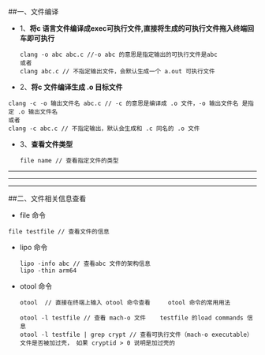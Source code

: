 
##一、文件编译

- 1、**将c 语言文件编译成exec可执行文件,直接将生成的可执行文件拖入终端回车即可执行**

    ```
    clang -o abc abc.c //-o abc 的意思是指定输出的可执行文件是abc
    或者
    clang abc.c // 不指定输出文件，会默认生成一个 a.out 可执行文件

    ```

- 2、**将c 文件编译生成 .o 目标文件**
```
clang -c -o 输出文件名 abc.c // -c 的意思是编译成 .o 文件，-o 输出文件名 是指定 .o 输出文件名
或者
clang -c abc.c // 不指定输出，默认会生成和 .c 同名的 .o 文件
```

- 3、**查看文件类型**

    ```
    file name // 查看指定文件的类型
    ```
***
***
***





##二、文件相关信息查看
- file 命令
```
file testfile // 查看文件的信息
```

- lipo 命令

    ```
    lipo -info abc // 查看abc 文件的架构信息
    lipo -thin arm64 

    ```

- otool 命令

    ```
    otool  // 直接在终端上输入 otool 命令查看     otool 命令的常用用法

    otool -l testfile // 查看 mach-o 文件    testfile 的load commands 信息
    otool -l testfile | grep crypt // 查看可执行文件（mach-o executable）文件是否被加过壳， 如果 cryptid > 0 说明是加过壳的
    ```  
